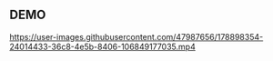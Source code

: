 ## DEMO
https://user-images.githubusercontent.com/47987656/178898354-24014433-36c8-4e5b-8406-106849177035.mp4




